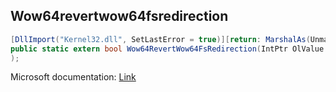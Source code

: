 ## Wow64revertwow64fsredirection

```csharp
[DllImport("Kernel32.dll", SetLastError = true)][return: MarshalAs(UnmanagedType.Bool)]
public static extern bool Wow64RevertWow64FsRedirection(IntPtr OlValue
);
```

Microsoft documentation: [Link](https://docs.microsoft.com/en-us/windows/win32/api/wow64apiset/nf-wow64apiset-wow64revertwow64fsredirection)
